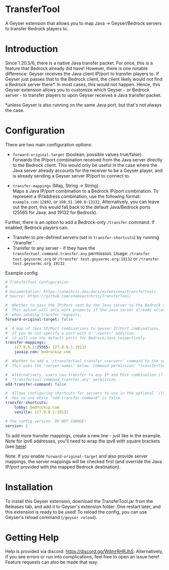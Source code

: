 # TransferTool

A Geyser extension that allows you to map Java -> Geyser/Bedrock servers to transfer Bedrock players to.

# Introduction
Since 1.20.5/6, there is a native Java transfer packet. For once, this is a feature that Bedrock already did have! 
However, there is one notable difference: Geyser receives the Java client IP/port to transfer players to. If Geyser
just passes that to the Bedrock client, the client likely would not find a Bedrock server there*.
In most cases, this would not happen. Hence, this Geyser extension allows you to customize which Geyser - or Bedrock server -
to transfer players to upon Geyser receives a Java transfer packet.


*unless Geyser is also running on the same Java port, but that's not always the case.

# Configuration
There are two main configuration options:
- `forward-original-target` (boolean; possible values true/false): <br>
    Forwards the IP/port combination received from the Java server directly to the Bedrock client. 
This would only be useful in the case where the Java server already accounts for the receiver to be a Geyser player,
and is already sending a Geyser server IP/port to connect to.

- `transfer-mappings` (Map, String -> String) <br>
    Maps a Java IP/port combination to a Bedrock IP/port combination. To represent a IP/address combination, 
use the following format: `example.com:12892`, or `198.51.100.0:13132`. Alternatively, you can leave out the port,
this would fall back to the default Java/Bedrock ports (25565 for Java, and 19132 for Bedrock).

Further, there is an option to add a Bedrock-only `/transfer` command. If enabled, Bedrock players can:
- Transfer to pre-defined servers (set in `transfer-shortcuts`) by running '/transfer <server>'
- Transfer to any server - if they have the `transfertool.command.transfer.any` permission. Usage:
`/transfer test.geysermc.org` or `/transfer test.geysermc.org:19132` or `/transfer test.geysermc.org 19132`

Example config:
```yaml
# TransferTool Configuration
# 
# Documentation: https://onechris.dev/docs/extensions/transfertool/
# Source: https://github.com/onebeastchris/TransferTool/

#  Whether to pass the IP/Port sent by the Java server to the Bedrock client.
#  This option will only work properly if the Java server already accounts for Geyser clients
#  when sending transfer requests.
forward-original-target: false

#  A map of Java IP/Port combinations to Geyser IP/Port combinations.
#  If you do not specify a port with a ":<port>" addition,
#  it will use the default ports for Bedrock/Java respectively.
transfer-mappings:
    127.0.0.1:25565: 127.0.0.1:19132
    javaip.com: bedrockip.com

#  Whether to add a '/transfertool transfer <server>' command to the server that can only be used by Bedrock players.
#  This uses the "server-names" below. Command permission: "transfertool.command.transfer".

#  Alternatively, users can transfer to any IP and Port combination if they additionally have the
#  "transfertool.command.transfer.any" permission.
add-transfer-command: false

#  Allows configuring shortcuts for servers to use in the optional '/transfer <server>' command.
#  Has no use while "add-transfer-command" is false.
transfer-shortcuts:
    lobby: bedrockip.com
    vanilla: 127.0.0.1:19132

# The config version. DO NOT CHANGE!
version: 1
```

To add more transfer mappings, create a new line - just like in the example.
Note for ipv6 addresses, you'll need to wrap the ipv6 with square brackets (see [here](https://en.wikipedia.org/wiki/IPv6_address#Literal_IPv6_addresses_in_network_resource_identifiers))

Note:
If you enable `forward-original-target` and also provide server mappings, the server mappings will be checked first (and override the Java IP/port provided with the mapped Bedrock destination).

# Installation
To install this Geyser extension, download the TransferTool.jar from the Releases tab, and add it to Geyser's extension folder.
One restart later, and this extension is ready to be used! To reload the config, you can use Geyser's reload command (`/geyser reload`).

# Getting Help
Help is provided via discord: https://discord.gg/WdmrRHRJhS. Alternatively, if you see errors or run into complications, feel free to open an issue here! Feature requests can also be made that way.